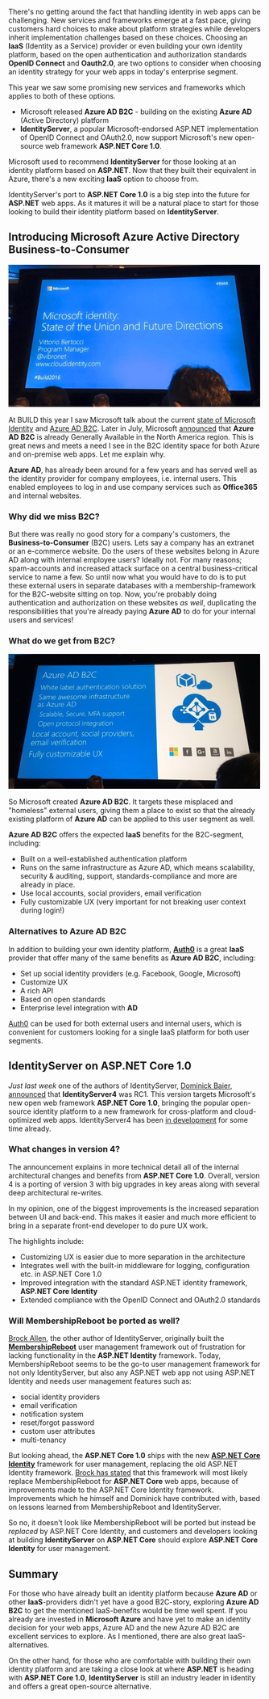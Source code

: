 There's no getting around the fact that handling identity in web apps can be challenging. New services and frameworks emerge at a fast pace, giving customers hard choices to make about platform strategies while developers inherit implementation challenges based on these choices. Choosing an **IaaS** (Identity as a Service) provider or even building your own identity platform, based on the open authentication and authorization standards **OpenID Connect** and **Oauth2.0**, are two options to consider when choosing an identity strategy for your web apps in today's enterprise segment.

This year we saw some promising new services and frameworks which applies to both of these options. 

* Microsoft released **Azure AD B2C** - building on the existing **Azure AD** (Active Directory) platform
* **IdentityServer**, a popular Microsoft-endorsed ASP.NET implementation of OpenID Connect and OAuth2.0, now support Microsoft's new open-source web framework **ASP.NET Core 1.0**.
 
Microsoft used to recommend **IdentityServer** for those looking at an identity platform based on **ASP.NET**. Now that they built their equivalent in Azure, there's a new exciting **IaaS** option to choose from. 

IdentityServer's port to **ASP.NET Core 1.0** is a big step into the future for **ASP.NET** web apps. As it matures it will be a natural place to start for those looking to build their identity platform based on **IdentityServer**. 

## Introducing Microsoft Azure Active Directory Business-to-Consumer

[![BUILD 2016 - Microsoft Identity](https://raw.githubusercontent.com/HenrikWM/writings/bc68a2ab65d6c3ef60fed7dec3d0eed24a7ef678/identity%20in%20web%20apps%20in%202016%20and%20looking%20ahead/images/IMG_1159_t.jpg "BUILD 2016 - Microsoft Identity")][BUILD-MicrosoftIdentity]

At BUILD this year I saw Microsoft talk about the current [state of Microsoft Identity][BUILD-MicrosoftIdentityVideo] and [Azure AD B2C][BUILD-AzureADB2CVideo]. Later in July, Microsoft [announced][AzureADGA] that **Azure AD B2C** is already Generally Available in the North America region. This is great news and meets a need I see in the B2C identity space for both Azure and on-premise web apps. Let me explain why.

**Azure AD**, has already been around for a few years and has served well as the identity provider for company employees, i.e. internal users. This enabled employees to log in and use company services such as **Office365** and internal websites.

### Why did we miss B2C?

But there was really no good story for a company's customers, the **Business-to-Consumer** (B2C) users. Lets say a company has an extranet or an e-commerce website. Do the users of these websites belong in Azure AD along with internal employee users? Ideally not. For many reasons; spam-accounts and increased attack surface on a central business-critical service to name a few. So until now what you would have to do is to put these external users in separate databases with a membership-framework for the B2C-website sitting on top. Now, you're probably doing authentication and authorization on these websites *as well*, duplicating the responsibilities that you're already paying **Azure AD** to do for your internal users and services!

### What do we get from B2C?

[![BUILD 2016 - Azure AD B2C](https://raw.githubusercontent.com/HenrikWM/writings/bc68a2ab65d6c3ef60fed7dec3d0eed24a7ef678/identity%20in%20web%20apps%20in%202016%20and%20looking%20ahead/images/IMG_1161_t.jpg "BUILD 2016 - Azure AD B2C")][BUILD-AzureADB2C]

So Microsoft created **Azure AD B2C**. It targets these misplaced and "homeless" external users, giving them a place to exist so that the already existing platform of **Azure AD** can be applied to this user segment as well.

**Azure AD B2C** offers the expected **IaaS** benefits for the B2C-segment, including:

* Built on a well-established authentication platform
* Runs on the same infrastructure as Azure AD, which means scalability, security & auditing, support, standards-compliance and more are already in place.
* Use local accounts, social providers, email verification
* Fully customizable UX (very important for not breaking user context during login!)

### Alternatives to Azure AD B2C

In addition to building your own identity platform, **[Auth0]** is a great **IaaS** provider that offer many of the same benefits as **Azure AD B2C**, including:

* Set up social identity providers (e.g. Facebook, Google, Microsoft)
* Customize UX
* A rich API
* Based on open standards
* Enterprise level integration with **AD** 

[Auth0] can be used for both external users and internal users, which is convenient for customers looking for a single IaaS platform for both user segments.

## IdentityServer on ASP.NET Core 1.0

*Just last week* one of the authors of IdentityServer, [Dominick Baier], [announced][IdSrv4RC1] that **IdentityServer4** was RC1. This version targets Microsoft's new open web framework **ASP.NET Core 1.0**, bringing the popular open-source identity platform to a new framework for cross-platform and cloud-optimized web apps. IdentityServer4 has been [in development][IdSrv4] for some time already.

### What changes in version 4?

The announcement explains in more technical detail all of the internal architectural changes and benefits from **ASP.NET Core 1.0**. Overall, version 4 is a porting of version 3 with big upgrades in key areas along with several deep architectural re-writes. 

In my opinion, one of the biggest improvements is the increased separation between UI and back-end. This makes it easier and much more efficient to bring in a separate front-end developer to do pure UX work.

The highlights include:

* Customizing UX is easier due to more separation in the architecture
* Integrates well with the built-in middleware for logging, configuration etc. in ASP.NET Core 1.0 
* Improved integration with the standard ASP.NET identity framework, **ASP.NET Core Identity**
* Extended compliance with the OpenID Connect and OAuth2.0 standards 

### Will MembershipReboot be ported as well?

[Brock Allen], the other author of IdentityServer, originally built the **[MembershipReboot]** user management framework out of frustration for lacking functionality in the **ASP.NET Identity** framework. Today, MembershipReboot seems to be the go-to user management framework for not only IdentityServer, but also any ASP.NET web app not using ASP.NET Identity and needs user management features such as:

* social identity providers
* email verification
* notification system
* reset/forgot password
* custom user attributes
* multi-tenancy

But looking ahead, the **ASP.NET Core 1.0** ships with the new **[ASP.NET Core Identity]** framework for user management, replacing the old ASP.NET Identity framework. [Brock has stated][MembershipRebootOnCore] that this framework will most likely replace MembershipReboot for **ASP.NET Core** web apps, because of improvements made to the ASP.NET Core Identity framework. Improvements which he himself and Dominick have contributed with, based on lessons learned from MembershipReboot and IdentityServer.

So no, it doesn't look like MembershipReboot will be ported but instead be *replaced* by ASP.NET Core Identity, and customers and developers looking at building **IdentityServer** on **ASP.NET Core** should explore **ASP.NET Core Identity** for user management. 

## Summary

For those who have already built an identity platform because **Azure AD** or other **IaaS**-providers didn't yet have a good B2C-story, exploring **Azure AD B2C** to get the  mentioned IaaS-benefits would be time well spent. If you already are invested in **Microsoft Azure** and have yet to make an identity decision for your web apps, Azure AD and the new Azure AD B2C are excellent services to explore. As I mentioned, there are also great IaaS-alternatives.

On the other hand, for those who are comfortable with building their own identity platform and are taking a close look at where **ASP.NET** is heading with **ASP.NET Core 1.0**, **IdentityServer** is still an industry leader in identity and offers a great open-source alternative.

[BUILD-MicrosoftIdentityVideo]: https://channel9.msdn.com/events/Build/2016/B868
[BUILD-AzureADB2CVideo]: https://channel9.msdn.com/Events/Build/2016/P423
[BUILD-MicrosoftIdentity]: https://raw.githubusercontent.com/HenrikWM/writings/master/identity%20in%20web%20apps%20in%202016%20and%20looking%20ahead/images/IMG_1159.JPG
[BUILD-AzureADB2C]: https://raw.githubusercontent.com/HenrikWM/writings/master/identity%20in%20web%20apps%20in%202016%20and%20looking%20ahead/images/IMG_1161.JPG
[AzureADGA]: https://azure.microsoft.com/en-us/blog/azuread-b2c-ga-announcement/
[Auth0]: https://auth0.com
[Dominick Baier]: https://twitter.com/leastprivilege
[Brock Allen]: https://twitter.com/BrockLAllen
[IdSrv4]: https://leastprivilege.com/2016/01/11/announcing-identityserver-for-asp-net-5-and-net-core/
[MembershipReboot]: https://github.com/brockallen/BrockAllen.MembershipReboot
[MembershipRebootOnCore]: https://github.com/brockallen/BrockAllen.MembershipReboot/issues/568#issuecomment-222208300
[IdSrv4RC1]: https://leastprivilege.com/2016/09/06/identityserver4-rc1/
[ASP.NET Core Identity]: https://docs.asp.net/en/latest/security/authentication/identity.html#introduction-to-identity
